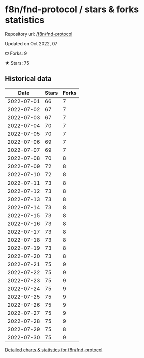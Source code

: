 # f8n/fnd-protocol / stars & forks statistics

Repository url: [/f8n/fnd-protocol](https://github.com/f8n/fnd-protocol)

Updated on Oct 2022, 07

☋ Forks: 9

★ Stars: 75

## Historical data
| Date | Stars | Forks |
|------|-------|-------|
| 2022-07-01 | 66 | 7 | 
| 2022-07-02 | 67 | 7 | 
| 2022-07-03 | 67 | 7 | 
| 2022-07-04 | 70 | 7 | 
| 2022-07-05 | 70 | 7 | 
| 2022-07-06 | 69 | 7 | 
| 2022-07-07 | 69 | 7 | 
| 2022-07-08 | 70 | 8 | 
| 2022-07-09 | 72 | 8 | 
| 2022-07-10 | 72 | 8 | 
| 2022-07-11 | 73 | 8 | 
| 2022-07-12 | 73 | 8 | 
| 2022-07-13 | 73 | 8 | 
| 2022-07-14 | 73 | 8 | 
| 2022-07-15 | 73 | 8 | 
| 2022-07-16 | 73 | 8 | 
| 2022-07-17 | 73 | 8 | 
| 2022-07-18 | 73 | 8 | 
| 2022-07-19 | 73 | 8 | 
| 2022-07-20 | 73 | 8 | 
| 2022-07-21 | 75 | 9 | 
| 2022-07-22 | 75 | 9 | 
| 2022-07-23 | 75 | 9 | 
| 2022-07-24 | 75 | 9 | 
| 2022-07-25 | 75 | 9 | 
| 2022-07-26 | 75 | 9 | 
| 2022-07-27 | 75 | 9 | 
| 2022-07-28 | 75 | 9 | 
| 2022-07-29 | 75 | 8 | 
| 2022-07-30 | 75 | 9 | 


[Detailed charts & statistics for f8n/fnd-protocol](https://reviewgithub.com/rep/f8n/fnd-protocol)
